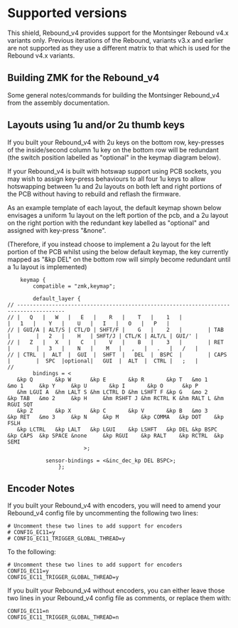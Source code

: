 # Supported versions

This shield, Rebound_v4 provides support for the Montsinger Rebound v4.x variants only.
Previous iterations of the Rebound, variants v3.x and earlier are not supported as they use a different matrix to that which is used for the Rebound v4.x variants.

## Building ZMK for the Rebound_v4

Some general notes/commands for building the Montsinger Rebound_v4 from the assembly documentation.

## Layouts using 1u and/or 2u thumb keys

If you built your Rebound_v4 with 2u keys on the bottom row, key-presses of the inside/second column 1u key on the bottom row will be redundant (the switch position labelled as "optional" in the keymap diagram below).

If your Rebound_v4 is built with hotswap support using PCB sockets, you may wish to assign key-press behaviours to all four 1u keys to allow hotswapping between 1u and 2u layouts on both left and right portions of the PCB without having to rebuild and reflash the firmware.

As an example template of each layout, the default keymap shown below envisages a uniform 1u layout on the left portion of the pcb, and a 2u layout on the right portion with the redundant key labelled as "optional" and assigned with key-press "&none".

(Therefore, if you instead choose to implement a 2u layout for the left portion of the PCB whilst using the below default keymap, the key currently mapped as "&kp DEL" on the bottom row will simply become redundant until a 1u layout is implemented)

```
    keymap {
        compatible = "zmk,keymap";

        default_layer {
// -------------------------------------------------------------------------------------
// |   Q   |   W   |   E   |    R   |    T   |    1   |                        |   1   |    Y   |    U   |   I   |   O   |   P   |
// | GUI/A | ALT/S | CTL/D | SHFT/F |    G   |    2   |        | TAB  |        |   2   |    H   | SHFT/J | CTL/K | ALT/L | GUI/' |
// |   Z   |   X   |   C   |    V   |    B   |    3   |        | RET  |        |   3   |    N   |    M   |   ,   |   .   |   /   |
// | CTRL  |  ALT  |  GUI  |  SHFT  |   DEL  |  BSPC  |        | CAPS |        |  SPC  |optional|   GUI  |  ALT  |  CTRL |   ;   |
//
		bindings = <
   &kp Q       &kp W      &kp E       &kp R       &kp T   &mo 1               &mo 1     &kp Y     &kp U       &kp I       &kp O      &kp P
   &hm LGUI A  &hm LALT S &hm LCTRL D &hm LSHFT F &kp G   &mo 2     &kp TAB   &mo 2     &kp H     &hm RSHFT J &hm RCTRL K &hm RALT L &hm RGUI SQT
   &kp Z       &kp X      &kp C       &kp V       &kp B   &mo 3     &kp RET   &mo 3     &kp N     &kp M       &kp COMMA   &kp DOT    &kp FSLH  
   &kp LCTRL   &kp LALT   &kp LGUI    &kp LSHFT   &kp DEL &kp BSPC  &kp CAPS  &kp SPACE &none     &kp RGUI    &kp RALT    &kp RCTRL  &kp SEMI                   
                        >;

			sensor-bindings = <&inc_dec_kp DEL BSPC>;
                };
```

## Encoder Notes

If you built your Rebound_v4 with encoders, you will need to amend your Rebound_v4 config file by uncommenting the following two lines:

```
# Uncomment these two lines to add support for encoders
# CONFIG_EC11=y
# CONFIG_EC11_TRIGGER_GLOBAL_THREAD=y
```

To the following:
```
# Uncomment these two lines to add support for encoders
CONFIG_EC11=y
CONFIG_EC11_TRIGGER_GLOBAL_THREAD=y
```

If you built your Rebound_v4 without encoders, you can either leave those two lines in your Rebound_v4 config file as comments, or replace them with:

```
CONFIG_EC11=n
CONFIG_EC11_TRIGGER_GLOBAL_THREAD=n
```
